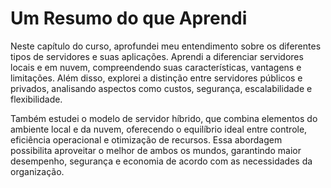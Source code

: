 # Um Resumo do que Aprendi
Neste capítulo do curso, aprofundei meu entendimento sobre os diferentes tipos de servidores e suas aplicações.
Aprendi a diferenciar servidores locais e em nuvem, compreendendo suas características, vantagens e limitações. Além disso, explorei a distinção entre servidores públicos e privados, analisando aspectos como custos, segurança, escalabilidade e flexibilidade.

Também estudei o modelo de servidor híbrido, que combina elementos do ambiente local e da nuvem, oferecendo o equilíbrio ideal entre controle, eficiência operacional e otimização de recursos. Essa abordagem possibilita aproveitar o melhor de ambos os mundos, garantindo maior desempenho, segurança e economia de acordo com as necessidades da organização.
